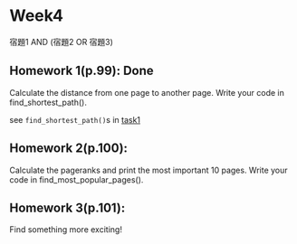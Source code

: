 # Week4

宿題1 AND (宿題2 OR 宿題3)


## Homework 1(p.99): Done

Calculate the distance from one page to another page. Write your code in find_shortest_path().

see `find_shortest_path()`s in [task1](https://github.com/manami-bunbun/step-training/blob/main/week4/task1.py) 


## Homework 2(p.100): 

Calculate the pageranks and print the most important 10 pages. Write your code in find_most_popular_pages().



## Homework 3(p.101): 

Find something more exciting!
